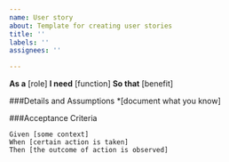 ```yaml
---
name: User story
about: Template for creating user stories
title: ''
labels: ''
assignees: ''

---
```


**As a** [role]
**I need** [function]
**So that** [benefit]

###Details and Assumptions
*[document what you know]

###Acceptance Criteria

```gherkin
Given [some context]
When [certain action is taken]
Then [the outcome of action is observed]
```
